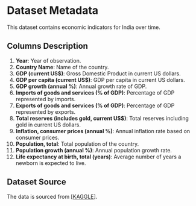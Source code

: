 # Dataset Metadata

This dataset contains economic indicators for India over time.

## Columns Description

1. **Year**: Year of observation.
2. **Country Name**: Name of the country.
3. **GDP (current US$)**: Gross Domestic Product in current US dollars.
4. **GDP per capita (current US$)**: GDP per capita in current US dollars.
5. **GDP growth (annual %)**: Annual growth rate of GDP.
6. **Imports of goods and services (% of GDP)**: Percentage of GDP represented by imports.
7. **Exports of goods and services (% of GDP)**: Percentage of GDP represented by exports.
8. **Total reserves (includes gold, current US$)**: Total reserves including gold in current US dollars.
9. **Inflation, consumer prices (annual %)**: Annual inflation rate based on consumer prices.
10. **Population, total**: Total population of the country.
11. **Population growth (annual %)**: Annual population growth rate.
12. **Life expectancy at birth, total (years)**: Average number of years a newborn is expected to live.

## Dataset Source

The data is sourced from [[KAGGLE](https://www.kaggle.com/datasets/nejilee/indian-economy-from-1960-to-2020)].

